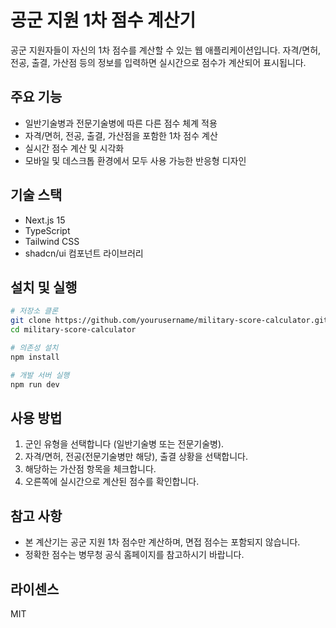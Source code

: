 # 공군 지원 1차 점수 계산기

공군 지원자들이 자신의 1차 점수를 계산할 수 있는 웹 애플리케이션입니다. 자격/면허, 전공, 출결, 가산점 등의 정보를 입력하면 실시간으로 점수가 계산되어 표시됩니다.

## 주요 기능

- 일반기술병과 전문기술병에 따른 다른 점수 체계 적용
- 자격/면허, 전공, 출결, 가산점을 포함한 1차 점수 계산
- 실시간 점수 계산 및 시각화
- 모바일 및 데스크톱 환경에서 모두 사용 가능한 반응형 디자인

## 기술 스택

- Next.js 15
- TypeScript
- Tailwind CSS
- shadcn/ui 컴포넌트 라이브러리

## 설치 및 실행

```bash
# 저장소 클론
git clone https://github.com/yourusername/military-score-calculator.git
cd military-score-calculator

# 의존성 설치
npm install

# 개발 서버 실행
npm run dev
```

## 사용 방법

1. 군인 유형을 선택합니다 (일반기술병 또는 전문기술병).
2. 자격/면허, 전공(전문기술병만 해당), 출결 상황을 선택합니다.
3. 해당하는 가산점 항목을 체크합니다.
4. 오른쪽에 실시간으로 계산된 점수를 확인합니다.

## 참고 사항

- 본 계산기는 공군 지원 1차 점수만 계산하며, 면접 점수는 포함되지 않습니다.
- 정확한 점수는 병무청 공식 홈페이지를 참고하시기 바랍니다.

## 라이센스

MIT
